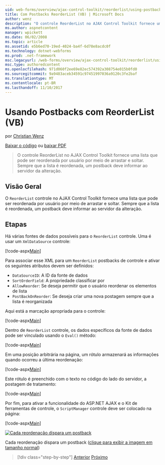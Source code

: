 ```yaml
---
uid: web-forms/overview/ajax-control-toolkit/reorderlist/using-postbacks-with-reorderlist-vb
title: Com Postbacks ReorderList (VB) | Microsoft Docs
author: wenz
description: "O controle ReorderList no AJAX Control Toolkit fornece uma lista que pode ser reordenada por usuário por meio de arrastar e soltar. Sempre que a lista é reordenada, uma ordem de compra..."
ms.author: aspnetcontent
manager: wpickett
ms.date: 06/02/2008
ms.topic: article
ms.assetid: e5b6ed70-19ed-4024-ba4f-6d78e8acdc0f
ms.technology: dotnet-webforms
ms.prod: .net-framework
msc.legacyurl: /web-forms/overview/ajax-control-toolkit/reorderlist/using-postbacks-with-reorderlist-vb
msc.type: authoredcontent
ms.openlocfilehash: 971d060f2ee69e82ec574392a308754e015b0fd0
ms.sourcegitcommit: 9a9483aceb34591c97451997036a9120c3fe2baf
ms.translationtype: MT
ms.contentlocale: pt-BR
ms.lasthandoff: 11/10/2017
---
```

<a name="using-postbacks-with-reorderlist-vb"></a>Usando Postbacks com ReorderList (VB)
====================
por [Christian Wenz](https://github.com/wenz)

[Baixar o código](http://download.microsoft.com/download/9/3/f/93f8daea-bebd-4821-833b-95205389c7d0/ReorderList4.vb.zip) ou [baixar PDF](http://download.microsoft.com/download/2/d/c/2dc10e34-6983-41d4-9c08-f78f5387d32b/reorderlist4VB.pdf)

> O controle ReorderList no AJAX Control Toolkit fornece uma lista que pode ser reordenada por usuário por meio de arrastar e soltar. Sempre que a lista é reordenada, um postback deve informar ao servidor da alteração.


## <a name="overview"></a>Visão Geral

O `ReorderList` controle no AJAX Control Toolkit fornece uma lista que pode ser reordenada por usuário por meio de arrastar e soltar. Sempre que a lista é reordenada, um postback deve informar ao servidor da alteração.

## <a name="steps"></a>Etapas

Há várias fontes de dados possíveis para o `ReorderList` controle. Uma é usar um `XmlDataSource` controle:

[!code-aspx[Main](using-postbacks-with-reorderlist-vb/samples/sample1.aspx)]

Para associar esse XML para um `ReorderList` postbacks de controle e ativar os seguintes atributos devem ser definidos:

- `DataSourceID`: A ID da fonte de dados
- `SortOrderField`: A propriedade classificar por
- `AllowReorder`: Se deseja permitir que o usuário reordenar os elementos de lista
- `PostBackOnReorder`: Se deseja criar uma nova postagem sempre que a lista é reorganizada

Aqui está a marcação apropriada para o controle:

[!code-aspx[Main](using-postbacks-with-reorderlist-vb/samples/sample2.aspx)]

Dentro de `ReorderList` controle, os dados específicos da fonte de dados pode ser vinculado usando o `Eval()` método:

[!code-aspx[Main](using-postbacks-with-reorderlist-vb/samples/sample3.aspx)]

Em uma posição arbitrária na página, um rótulo armazenará as informações quando ocorreu a última reordenação:

[!code-aspx[Main](using-postbacks-with-reorderlist-vb/samples/sample4.aspx)]

Este rótulo é preenchido com o texto no código do lado do servidor, a postagem de tratamento:

[!code-aspx[Main](using-postbacks-with-reorderlist-vb/samples/sample5.aspx)]

Por fim, para ativar a funcionalidade do ASP.NET AJAX e o Kit de ferramentas de controle, o `ScriptManager` controle deve ser colocado na página:

[!code-aspx[Main](using-postbacks-with-reorderlist-vb/samples/sample6.aspx)]


[![Cada reordenação dispara um postback](using-postbacks-with-reorderlist-vb/_static/image2.png)](using-postbacks-with-reorderlist-vb/_static/image1.png)

Cada reordenação dispara um postback ([clique para exibir a imagem em tamanho normal](using-postbacks-with-reorderlist-vb/_static/image3.png))

>[!div class="step-by-step"]
[Anterior](drag-and-drop-via-reorderlist-cs.md)
[Próximo](drag-and-drop-via-reorderlist-vb.md)
